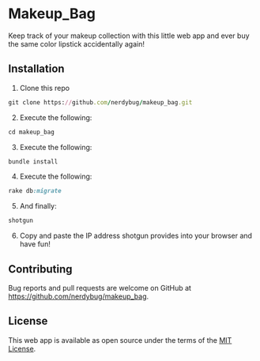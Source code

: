 # Makeup_Bag

Keep track of your makeup collection with this little web app and ever buy the same color lipstick accidentally again!

## Installation

1. Clone this repo
```ruby
git clone https://github.com/nerdybug/makeup_bag.git
```
2. Execute the following:
```ruby
cd makeup_bag
```
3. Execute the following:
```ruby
bundle install
```
4. Execute the following:
```ruby
rake db:migrate
```
5. And finally:
```ruby
shotgun
```
6. Copy and paste the IP address shotgun provides into your browser and have fun!

## Contributing

Bug reports and pull requests are welcome on GitHub at https://github.com/nerdybug/makeup_bag.

## License

This web app is available as open source under the terms of the [MIT License](http://opensource.org/licenses/MIT).
